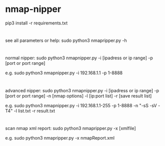 # nmap-nipper
pip3 install -r requirements.txt
#
see all parameters or help: sudo python3 nmapripper.py -h
#
normal nipper: sudo python3 nmapnipper.py -i [ipadress or ip range] -p [port or port range]

e.g. sudo python3 nmapnipper.py -i 192.168.1.1 -p 1-8888
#
advanced nipper: sudo python3 nmapnipper.py -i [ipadress or ip range] -p [port or port range] -n [nmap options] -l [ip:port list] -r [save result list]

e.g. sudo python3 nmapnipper.py -i 192.168.1.1-255 -p 1-8888 -n "-sS -sV -T4" -l list.txt -r result.txt
#
scan nmap xml report: sudo python3 nmapripper.py -x [xmlfile]

e.g. sudo python3 nmapripper.py -x nmapReport.xml
